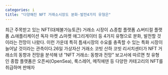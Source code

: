 ```yaml
---
categories: i
title: "다양해진 NFT 거래소시장도 분화·발전4가지 유형은"
---
```

최근 주목받고 있는 NFT(대체불가능토큰) 거래소 시장이 △종합 플랫폼 △버티컬 플랫폼 △애플리케이션 독자 마켓 △마켓 애그리게이터 등 4가지 유형으로 분화, 발전할 것이라는 전망이 나왔다. 이런 가운데 특히 틈새시장의 수요를 충족할 수 있는 특화 시장이 늘어날 것이라는 관측이다.26일 가상자산 거래소 코빗 산하 코빗 리서치센터가 NFT 거래소의 동향과 전망을 분석해 낸 "NFT 거래소: 동향과 전망" 보고서에 따르면 첫 유형인 종합 플랫폼은 오픈씨(OpenSea), 룩스레어, 메직에덴 등 다양한 카테고리의 NFT를 취급하며 판매자